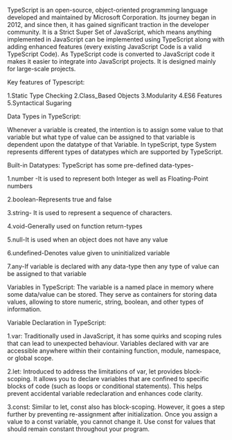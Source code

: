 <!-- Compose a detailed document titled "typescript.md" that covers TypeScript, including information on basic types and variables in TypeScript. -->

TypeScript is an open-source, object-oriented programming language developed and maintained by Microsoft Corporation. Its journey began in 2012, and since then, it has gained significant traction in the developer community. It is a Strict Super Set of JavaScript, which means anything implemented in JavaScript can be implemented using TypeScript along with adding enhanced features (every existing JavaScript Code is a valid TypeScript Code). As TypeScript code is converted to JavaScript code it makes it easier to integrate into JavaScript projects. It is designed mainly for large-scale projects.

Key features of Typescript:

1.Static Type Checking
2.Class_Based Objects
3.Modularity
4.ES6 Features
5.Syntactical Sugaring


Data Types in TypeScript:

Whenever a variable is created, the intention is to assign some value to that variable but what type of value can be assigned to that variable is dependent upon the datatype of that Variable. In typeScript, type System represents different types of datatypes which are supported by TypeScript.

Built-in Datatypes: TypeScript has some pre-defined data-types-

1.number -It is used to represent both Integer as well as Floating-Point numbers

2.boolean-Represents true and false

3.string-	It is used to represent a sequence of characters.

4.void-Generally used on function return-types

5.null-It is used when an object does not have any value

6.undefined-Denotes value given to uninitialized variable

7.any-If variable is declared with any data-type then any type of value can be assigned to that variable


Variables in TypeScript:
The variable is a named place in memory where some data/value can be stored. They serve as containers for storing data values, allowing to store numeric, string, boolean, and other types of information.

Variable Declaration in TypeScript:

1.var: Traditionally used in JavaScript, it has some quirks and scoping rules that can lead to unexpected behaviour. Variables declared with var are accessible anywhere within their containing function, module, namespace, or global scope.

2.let: Introduced to address the limitations of var, let provides block-scoping. It allows you to declare variables that are confined to specific blocks of code (such as loops or conditional statements). This helps prevent accidental variable redeclaration and enhances code clarity.

3.const: Similar to let, const also has block-scoping. However, it goes a step further by preventing re-assignment after initialization. Once you assign a value to a const variable, you cannot change it. Use const for values that should remain constant throughout your program.



